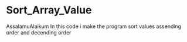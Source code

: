 # Sort_Array_Value
AssalamuAlaikum In this code i make the program sort values assending order and decending order
